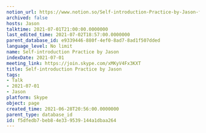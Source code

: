 ```yaml
---
notion_url: https://www.notion.so/Self-introduction-Practice-by-Jason-f5dfedb7beb84e339539144a1dbaa264
archived: false
hosts: Jason
talktime: 2021-07-01T21:00:00.0000000
last_edited_time: 2021-07-02T18:57:00.0000000
parent_database_id: e9339446-880f-4ef0-8ad7-8ad1f507dded
language_level: No limit
name: Self-introduction Practice by Jason
indexDate: 2021-07-01
meeting_link: https://join.skype.com/xMKyV4Fx3KXT
title: Self-introduction Practice by Jason
tags:
- Talk
- 2021-07-01
- Jason
platform: Skype
object: page
created_time: 2021-06-28T20:56:00.0000000
parent_type: database_id
id: f5dfedb7-beb8-4e33-9539-144a1dbaa264
---
```







